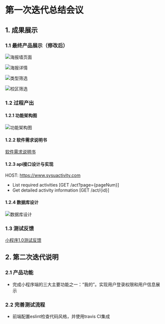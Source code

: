 # 第一次迭代总结会议

## 1. 成果展示

### 1.1 最终产品展示（修改后）
![海报墙页面](../pic/production/海报墙页面.jpg)

![海报详情](../pic/production/海报详情.jpg)

![类型筛选](../pic/production/类型筛选.jpg)

![校区筛选](../pic/production/校区筛选.jpg)

### 1.2 过程产出

#### 1.2.1 功能架构图
![功能架构图](../pic/功能架构图.png)

#### 1.2.2 软件需求说明书
[软件需求说明书](../iter-1/软件需求说明书.md)

#### 1.2.3 api接口设计与实现
HOST: https://www.sysuactivity.com

- List required activities [GET /act?page={pageNum}]
- Get detailed activity information [GET /act/{id}]

#### 1.2.4 数据库设计
![数据库设计](../pic/db.png)

### 1.3 测试反馈
[小程序1.0测试反馈](https://shimo.im/docs/JeOeEFIl6eA4wgCK)

## 2. 第二次迭代说明

### 2.1 产品功能
- 完成小程序端的三大主要功能之一：“我的”。实现用户登录权限和用户信息展示

### 2.2 完善测试流程
- 前端配置eslint检查代码风格，并使用travis CI集成
